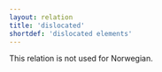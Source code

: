 ```yaml
---
layout: relation
title: 'dislocated'
shortdef: 'dislocated elements'
---
```


This relation is not used for Norwegian.
<!-- Interlanguage links updated Čt lis 12 09:43:25 CET 2020 -->
